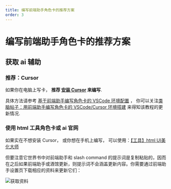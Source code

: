```yaml
---
title: 编写前端助手角色卡的推荐方案
order: 3
---
```


# 编写前端助手角色卡的推荐方案

## 获取 ai 辅助

### 推荐：Cursor

如果你在电脑上写卡， **推荐 [安装 Cursor](https://www.cursor.com/) 来编写**.

具体方法请参考 [基于前端助手编写角色卡的 VSCode 环境配置](https://sillytavern-stage-girls-dog.readthedocs.io/tool_and_experience/js_slash_runner/index.html) ， 你可以关注[类脑帖子：用前端助手编写角色卡的 VSCode/Cursor 环境搭建](https://discord.com/channels/1134557553011998840/1320081111451439166) 来得知该教程的更新情况.

### 使用 html 工具角色卡或 ai 官网

如果实在不想安装 Cursor， 或你想在手机上编写， 可以使用：[【工具】html UI美化大师](https://discord.com/channels/1134557553011998840/1279910607348564079)

但要注意它世界书中对前端助手和 slash command 的提示词是复制粘贴的，因而在之后如果前端助手或酒馆更新，则提示词不会涵盖更新内容。你需要通过前端助手设置页下载相应的资料来更新它们：

![获取资料](/获取资料.jpg)
